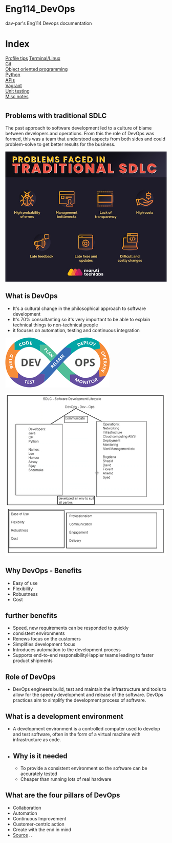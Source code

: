 # Eng114_DevOps
dav-par's Eng114 Devops documentation

# Index
[Profile tips](/Documentation/docs/profile_tips.md)
[Terminal/Linux](/Documentation/docs/terminal.md)  
[Git](/Documentation/docs/git_readme.md)  
[Object oriented programming](/Documentation/docs/oop.md)  
[Python](/Documentation/docs/python_readme.md)  
[APIs](/Documentation/docs/API.md)  
[Vagrant](/Documentation/docs/Vagrant.md)  
[Unit testing](/Documentation/docs/unit_testing.md)  
[Misc notes](/Documentation/docs/misc.md)  

#
## Problems with traditional SDLC
The past approach to software development led to a culture of blame between developers and operations. From this the role of DevOps was formed, this was a team that understood aspects from both sides and could problem-solve to get better results for the business.

![Traditional problems in software development](/Documentation/resources/trad_problems.jpg)  

## What is DevOps  
- It's a cultural change in the philosophical approach to software development
- It's 70% consultanting so it's very important to be able to explain technical things to non-technical people
- it focuses on automation, testing and continuous integration

![DevOps loop](/Documentation/resources/devops_loop.png)

![Devops diagram](/Documentation/resources/devops_khan.png)

## Why DevOps - Benefits
- Easy of use
- Flexibility
- Robustness
- Cost

## further benefits
- Speed, new requirements can be responded to quickly
- consistent environments
- Renews focus on the customers
- Simplifies development focus
- Introduces automation to the development process
- Supports end-to-end responsibilityHappier teams leading to faster product shipments

## Role of DevOps
- DevOps engineers build, test and maintain the infrastructure and tools to allow for the speedy development and release of the software. DevOps practices aim to simplify the development process of software.

## What is a development environment
- A development environment is a controlled computer used to develop and test software, often in the form of a virtual machine with infrastructure as code.

- ## Why is it needed
    - To provide a consistent environment so the software can be accurately tested
    - Cheaper than running lots of real hardware

## What are the four pillars of DevOps
- Collaboration
- Automation
- Continuous Improvement
- Customer-centric action
- Create with the end in mind
- [Source](https://www.atlassian.com/devops/what-is-devops)
..